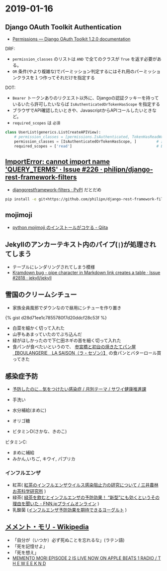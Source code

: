 # 2019-01-16

## Django OAuth Toolkit Authentication

- [Permissions — Django OAuth Toolkit 1.2.0 documentation](https://django-oauth-toolkit.readthedocs.io/en/latest/rest-framework/permissions.html#isauthenticatedortokenhasscope)

DRF:

- `permission_classes` のリストは `AND` で全てのクラスが `True` を返す必要がある。
- `OR` 条件(やより複雑な)でパーミッション判定するにはそれ用のパーミッションクラスを１つ作ってそれだけを指定する

DOT:

- `Bearer` トークンありのリクエスト以外に、Djangoの認証クッキーを持っているいたら許可したいならば `IsAuthenticatedOrTokenHasScope` を指定する
- ブラウザでAPI確認したいときや、JavascriptからAPIコールしたいときなど。
- `required_scopes` は `必須`

~~~py
class UserList(generics.ListCreateAPIView):
    # permission_classes = [permissions.IsAuthenticated, TokenHasReadWriteScope]        # 認証済みブラウザでアクセスすると403
    permission_classes = [IsAuthenticatedOrTokenHasScope, ]         # 認証済みブラウザでもOK
    required_scopes = ['read']                                      # Bearer の場合は read スコープ必要
~~~

## [ImportError: cannot import name 'QUERY_TERMS' · Issue #226 · philipn/django-rest-framework-filters](https://github.com/philipn/django-rest-framework-filters/issues/226)

- [djangorestframework-filters · PyPI](https://pypi.org/project/djangorestframework-filters/) だとだめ

~~~bash
pip install -e git+https://github.com/philipn/django-rest-framework-filters#egg=drf-filters
~~~

## mojimoji

- [python mojimoji のインストールがコケる - Qiita](https://qiita.com/nkmrtkhd/items/eac5828d031c72446e76)


## Jekyllのアンカーテキスト内のパイプ(`|`)が処理されてしまう

- テーブルにレンダリングされてしまう模様
- [Kramdown bug - pipe character in Markdown link creates a table · Issue #2818 · jekyll/jekyll](https://github.com/jekyll/jekyll/issues/2818)

## 雪国のクリームシチュー

- 家族全員風邪でダウンなので昼用にシチューを作り置き

{% gist d28d71ee1c7855780f7d20ddcf28c53f %}

- 白菜を細かく切って入れた
- 山芋もあまっていたのでぶち込んだ
- 緑がほしかったので下仁田ネギの首を細く切って入れた
- 食パンが食べたいというので、 [参宮橋と初台の焼きたてパン屋【BOULANGERIE　LA SAISON（ラ・セゾン）】](https://www.la-saison.jp/) の食パンとバターロール買ってきた

## 感染症予防

- [予防したのに…気をつけたい感染症 / 月別テーマ / サワイ健康推進課](https://www.sawai.co.jp/kenko-suishinka/theme/201801.html)

- 手洗い
- 水分補給(まめに)
- オリゴ糖
- ビタミンD(さかな、きのこ)

ビタミンC:

- まめに補給
- みかん,いちご, キウイ, パプリカ

### インフルエンザ

- 紅茶( [紅茶のインフルエンザウイルス感染阻止力の研究について / 三井農林 お茶科学研究所](https://www.mitsui-norin.co.jp/ochalabo/power/btp.html)
 )
- 緑茶( [緑茶を飲むとインフルエンザの予防効果！ “新型”にも効くというその理由を聞いた - FNN.jpプライムオンライン](https://www.fnn.jp/posts/00398722HDK)
 )
- 乳酸菌 ([インフルエンザ予防効果を期待できるヨーグルト](https://zendamakinblog.com/content/yogurt-against-influenza)
)

## [メメント・モリ - Wikipedia](https://ja.wikipedia.org/wiki/%E3%83%A1%E3%83%A1%E3%83%B3%E3%83%88%E3%83%BB%E3%83%A2%E3%83%AA)

- 「自分が（いつか）必ず死ぬことを忘れるな」(ラテン語)
- 「死を記憶せよ」
- 「死を想え」
- [MEMENTO MORI EPISODE 2 IS LIVE NOW ON APPLE BEATS 1 RADIO / T H E W E E K N D](https://www.theweeknd.com/news/memento-mori-episode-2-live-now) 
